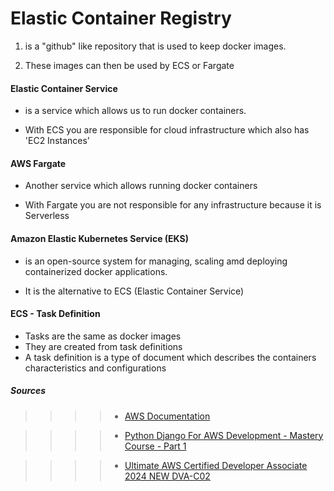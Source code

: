 # Elastic Container Registry

1. is a "github" like repository that is used to keep docker images.

2. These images can then be used by ECS or Fargate


#### Elastic Container Service

* is a service which allows us to run docker containers.

* With ECS you are responsible for cloud infrastructure which also has 'EC2 Instances'



#### AWS Fargate

* Another service which allows running docker containers

* With Fargate you are not responsible for any infrastructure because it is Serverless

#### Amazon Elastic Kubernetes Service (EKS)

* is an open-source system for managing, scaling amd deploying containerized docker applications.

* It is the alternative to ECS (Elastic Container Service)


#### ECS - Task Definition 

* Tasks are the same as docker images
* They are created from task definitions
* A task definition is a type of document which describes the containers characteristics and configurations


 ##### Sources
 >>>> * [AWS Documentation](https://aws.amazon.com/ecr/)

 >>>> * [Python Django For AWS Development - Mastery Course - Part 1](https://www.udemy.com/course/python-django-for-aws-development-mastery-course-part-1/?kw=arno&src=sac)

  >>>> * [Ultimate AWS Certified Developer Associate 2024 NEW DVA-C02](https://www.udemy.com/course/aws-certified-developer-associate-dva-c01/?kw=aws+develop&src=sac&couponCode=LEADERSALE24TRFR)

